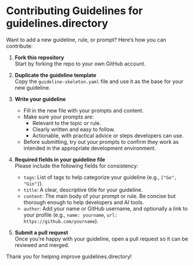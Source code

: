 # Contributing Guidelines for guidelines.directory

Want to add a new guideline, rule, or prompt? Here’s how you can contribute:

1. **Fork this repository**  
   Start by forking the repo to your own GitHub account.

2. **Duplicate the guideline template**  
   Copy the `guideline-skeleton.yaml` file and use it as the base for your new guideline.

3. **Write your guideline**  
   - Fill in the new file with your prompts and content.
   - Make sure your prompts are:
     - Relevant to the topic or rule.
     - Clearly written and easy to follow.
     - Actionable, with practical advice or steps developers can use.
   - Before submitting, try out your prompts to confirm they work as intended in the appropriate development environment.

4. **Required fields in your guideline file**  
   Please include the following fields for consistency:
   - `tags`: List of tags to help categorize your guideline (e.g., `["Go", "Gin"]`).
   - `title`: A clear, descriptive title for your guideline.
   - `content`: The main body of your prompt or rule. Be concise but thorough enough to help developers and AI tools.
   - `author`: Add your name or GitHub username, and optionally a link to your profile (e.g., `name: yourname`, `url: https://github.com/yourname`).

5. **Submit a pull request**  
   Once you’re happy with your guideline, open a pull request so it can be reviewed and merged.

Thank you for helping improve guidelines.directory!